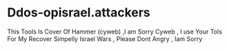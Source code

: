 # Ddos-opisrael.attackers
This Tools Is Cover Of Hammer (cyweb) ,I am Sorry Cyweb , I use Your Tols For My Recover Simpelly Israel Wars , Please Dont Angry , Iam Sorry
